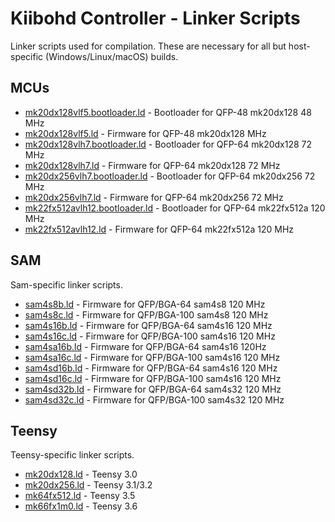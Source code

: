 # Kiibohd Controller - Linker Scripts

Linker scripts used for compilation.
These are necessary for all but host-specific (Windows/Linux/macOS) builds.


## MCUs

* [mk20dx128vlf5.bootloader.ld](mk20dx128vlf5.bootloader.ld) - Bootloader for QFP-48 mk20dx128 48 MHz
* [mk20dx128vlf5.ld](mk20dx128vlf5.ld) - Firmware for QFP-48 mk20dx128 MHz
* [mk20dx128vlh7.bootloader.ld](mk20dx128vlh7.bootloader.ld) - Bootloader for QFP-64 mk20dx128 72 MHz
* [mk20dx128vlh7.ld](mk20dx128vlh7.ld) - Firmware for QFP-64 mk20dx128 72 MHz
* [mk20dx256vlh7.bootloader.ld](mk20dx256vlh7.bootloader.ld) - Bootloader for QFP-64 mk20dx256 72 MHz
* [mk20dx256vlh7.ld](mk20dx256vlh7.ld) - Firmware for QFP-64 mk20dx256 72 MHz
* [mk22fx512avlh12.bootloader.ld](mk22fx512avlh12.bootloader.ld) - Bootloader for QFP-64 mk22fx512a 120 MHz
* [mk22fx512avlh12.ld](mk22fx512avlh12.ld) - Firmware for QFP-64 mk22fx512a 120 MHz


## SAM

Sam-specific linker scripts.

* [sam4s8b.ld](sam4s8b.ld) - Firmware for QFP/BGA-64 sam4s8 120 MHz
* [sam4s8c.ld](sam4s8c.ld) - Firmware for QFP/BGA-100 sam4s8 120 MHz
* [sam4s16b.ld](sam4s16b.ld) - Firmware for QFP/BGA-64 sam4s16 120 MHz
* [sam4s16c.ld](sam4s16c.ld) - Firmware for QFP/BGA-100 sam4s16 120 MHz
* [sam4sa16b.ld](sam4sa16b.ld) - Firmware for QFP/BGA-64 sam4s16 120Hz
* [sam4sa16c.ld](sam4sa16c.ld) - Firmware for QFP/BGA-100 sam4s16 120 MHz
* [sam4sd16b.ld](sam4sd16b.ld) - Firmware for QFP/BGA-64 sam4s16 120 MHz
* [sam4sd16c.ld](sam4sd16c.ld) - Firmware for QFP/BGA-100 sam4s16 120 MHz
* [sam4sd32b.ld](sam4sd32b.ld) - Firmware for QFP/BGA-64 sam4s32 120 MHz
* [sam4sd32c.ld](sam4sd32c.ld) - Firmware for QFP/BGA-100 sam4s32 120 MHz


## Teensy

Teensy-specific linker scripts.

* [mk20dx128.ld](mk20dx128.ld) - Teensy 3.0
* [mk20dx256.ld](mk20dx256.ld) - Teensy 3.1/3.2
* [mk64fx512.ld](mk64fx512.ld) - Teensy 3.5
* [mk66fx1m0.ld](mk66fx1m0.ld) - Teensy 3.6

